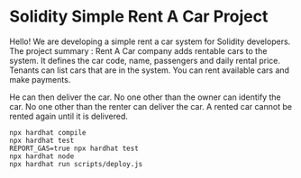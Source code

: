 # Solidity Simple Rent A Car Project

Hello! We are developing a simple rent a car system for Solidity developers.
The project summary :
Rent A Car company adds rentable cars to the system. It defines the car code, name, passengers and daily rental price.
Tenants can list cars that are in the system. You can rent available cars and make payments.

He can then deliver the car.
No one other than the owner can identify the car.
No one other than the renter can deliver the car.
A rented car cannot be rented again until it is delivered.

```shell
npx hardhat compile
npx hardhat test
REPORT_GAS=true npx hardhat test
npx hardhat node
npx hardhat run scripts/deploy.js
```

